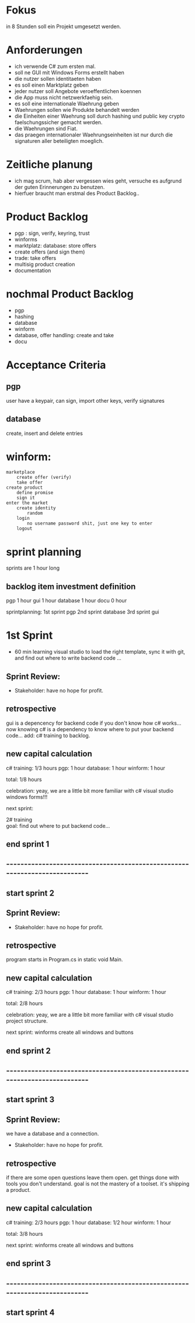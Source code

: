# Fokus

in 8 Stunden soll ein Projekt umgesetzt werden.

# Anforderungen

- ich verwende C# zum ersten mal.
- soll ne GUI mit Windows Forms erstellt haben
- die nutzer sollen identitaeten haben
- es soll einen Marktplatz geben
- jeder nutzer soll Angebote veroeffentlichen koennen
- die App muss nicht netzwerkfaehig sein.
- es soll eine internationale Waehrung geben
- Waehrungen sollen wie Produkte behandelt werden
- die Einheiten einer Waehrung soll durch hashing und public key crypto faelschungssicher gemacht werden.
- die Waehrungen sind Fiat.
- das praegen internationaler Waehrungseinheiten ist nur durch die signaturen aller beteiligten moeglich.


# Zeitliche planung

- ich mag scrum, hab aber vergessen wies geht, versuche es aufgrund der guten Erinnerungen zu benutzen.
- hierfuer braucht man erstmal des Product Backlog..

# Product Backlog

- pgp : sign, verify, keyring, trust
- winforms
- marktplatz: database: store offers
- create offers (and sign them)
- trade: take offers
- multisig product creation
- documentation

# nochmal Product Backlog

- pgp
- hashing
- database
- winform
- database, offer handling: create and take
- docu


# Acceptance Criteria

## pgp
user have a keypair, can sign, import other keys, verify signatures

## database
create, insert and delete entries

# winform:
	marketplace
		create offer (verify)
		take offer 
	create product
		define promise
		sign it
	enter the market
		create identity
			random
		login
			no username password shit, just one key to enter
		logout
	
# sprint planning
 sprints are 1 hour long

 ## backlog item investment definition

 pgp 1 hour
 gui 1 hour
 database 1 hour
 docu 0 hour

 sprintplanning:
 1st sprint pgp
 2nd sprint database
 3rd sprint gui

 # 1st Sprint
 
- 60 min learning visual studio to load the right template, sync it with git, and find out where to write backend code ...

## Sprint Review:
 
 - Stakeholder: have no hope for profit.

## retrospective

gui is a depencency for backend code if you don't know how c# works...
now knowing c# is a dependency to know where to put your backend code...
add: c# training to backlog.

## new capital calculation

c# training: 1/3 hours
pgp:           1 hour
database:      1 hour
winform:       1 hour

total:		   1/8 hours

celebration: yeay, we are a little bit more familiar with c# visual studio windows forms!!!

next sprint:

2# training  
goal: find out where to put backend code... 

## end sprint 1
## --------------------------------------------------------------------------
## start sprint 2

## Sprint Review:
 
 - Stakeholder: have no hope for profit.

## retrospective

program starts in Program.cs in static void Main.

## new capital calculation

c# training: 2/3 hours
pgp:           1 hour
database:      1 hour
winform:       1 hour

total:		   2/8 hours

celebration: yeay, we are a little bit more familiar with c# visual studio project structure.

next sprint:
winforms create all windows and buttons

## end sprint 2
## --------------------------------------------------------------------------
## start sprint 3

## Sprint Review:
 
we have a database and a connection.
 - Stakeholder: have no hope for profit.

## retrospective

if there are some open questions leave them open. get things done with tools you don't understand. goal is not the mastery of a toolset. it's shipping a product.

## new capital calculation

c# training: 2/3 hours
pgp:           1 hour
database:     1/2 hour
winform:       1 hour

total:		   3/8 hours

next sprint:
winforms create all windows and buttons

## end sprint 3
## --------------------------------------------------------------------------
## start sprint 4


